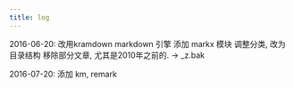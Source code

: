 ```yaml
---
title: log
---
```


2016-06-20:
改用kramdown markdown 引擎
添加 markx 模块
调整分类, 改为目录结构
移除部分文章, 尤其是2010年之前的. -> _z.bak

2016-07-20:
添加 km, remark
